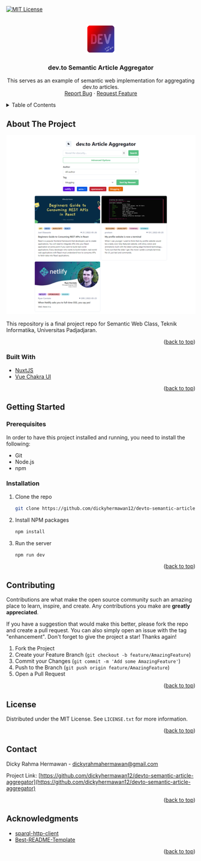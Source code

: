 <div id="top"></div>

<!-- PROJECT SHIELDS -->

[![MIT License][license-shield]][license-url]

<!-- PROJECT LOGO -->
<br />
<div align="center">
  <a href="https://github.com/dickyhermawan12/devto-semantic-article-aggregator">
    <img src="images/logo.png" alt="Logo" width="80" height="80">
  </a>

<h3 align="center">dev.to Semantic Article Aggregator</h3>

  <p align="center">
    This serves as an example of semantic web implementation for aggregating dev.to articles.
    <br />
    <a href="https://github.com/dickyhermawan12/devto-semantic-article-aggregator/issues">Report Bug</a>
    ·
    <a href="https://github.com/dickyhermawan12/devto-semantic-article-aggregator/issues">Request Feature</a>
  </p>
</div>

<!-- TABLE OF CONTENTS -->
<details>
  <summary>Table of Contents</summary>
  <ol>
    <li>
      <a href="#about-the-project">About The Project</a>
      <ul>
        <li><a href="#built-with">Built With</a></li>
      </ul>
    </li>
    <li>
      <a href="#getting-started">Getting Started</a>
      <ul>
        <li><a href="#prerequisites">Prerequisites</a></li>
        <li><a href="#installation">Installation</a></li>
      </ul>
    </li>
    <li><a href="#contributing">Contributing</a></li>
    <li><a href="#license">License</a></li>
    <li><a href="#contact">Contact</a></li>
    <li><a href="#acknowledgments">Acknowledgments</a></li>
  </ol>
</details>

<!-- ABOUT THE PROJECT -->

## About The Project

<img src="images/screenshot.png" alt="Screenshot" width="700">

This repository is a final project repo for Semantic Web Class, Teknik Informatika, Universitas Padjadjaran.

<p align="right">(<a href="#top">back to top</a>)</p>

### Built With

- [NuxtJS](https://nuxtjs.org/)
- [Vue Chakra UI](https://vue.chakra-ui.com/)

<p align="right">(<a href="#top">back to top</a>)</p>

<!-- GETTING STARTED -->

## Getting Started

### Prerequisites

In order to have this project installed and running, you need to install the following:

- Git
- Node.js
- npm

### Installation

1. Clone the repo
   ```sh
   git clone https://github.com/dickyhermawan12/devto-semantic-article-aggregator.git
   ```
2. Install NPM packages
   ```sh
   npm install
   ```
3. Run the server
   ```sh
   npm run dev
   ```

<p align="right">(<a href="#top">back to top</a>)</p>

<!-- CONTRIBUTING -->

## Contributing

Contributions are what make the open source community such an amazing place to learn, inspire, and create. Any contributions you make are **greatly appreciated**.

If you have a suggestion that would make this better, please fork the repo and create a pull request. You can also simply open an issue with the tag "enhancement".
Don't forget to give the project a star! Thanks again!

1. Fork the Project
2. Create your Feature Branch (`git checkout -b feature/AmazingFeature`)
3. Commit your Changes (`git commit -m 'Add some AmazingFeature'`)
4. Push to the Branch (`git push origin feature/AmazingFeature`)
5. Open a Pull Request

<p align="right">(<a href="#top">back to top</a>)</p>

<!-- LICENSE -->

## License

Distributed under the MIT License. See `LICENSE.txt` for more information.

<p align="right">(<a href="#top">back to top</a>)</p>

<!-- CONTACT -->

## Contact

Dicky Rahma Hermawan - dickyrahmahermawan@gmail.com

Project Link: [https://github.com/dickyhermawan12/devto-semantic-article-aggregator](https://github.com/dickyhermawan12/devto-semantic-article-aggregator)

<p align="right">(<a href="#top">back to top</a>)</p>

<!-- ACKNOWLEDGMENTS -->

## Acknowledgments

- [sparql-http-client](https://github.com/zazuko/sparql-http-client)
- [Best-README-Template](https://github.com/othneildrew/Best-README-Template)

<p align="right">(<a href="#top">back to top</a>)</p>

<!-- MARKDOWN LINKS & IMAGES -->

[license-shield]: https://img.shields.io/github/license/dickyhermawan12/devto-semantic-article-aggregator.svg?style=for-the-badge
[license-url]: https://github.com/dickyhermawan12/devto-semantic-article-aggregator/blob/main/LICENSE.txt

